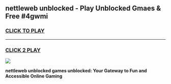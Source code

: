 
## nettleweb unblocked - Play Unblocked Gmaes & Free #4gwmi
<h3>
<a href="https://news.freeplayer.one?title=nettleweb_unblocked&ref=26F">CLICK TO PLAY</a></h3>
<hr>

<h3>
<a href="https://news.freeplayer.one?title=nettleweb_unblocked&ref=26F">CLICK 2 PLAY</a>
  
</h3>

<a href="https://news.freeplayer.one?title=nettleweb_unblocked&ref=26F/"><img src="https://clearcache.store/games.png"></a>


**nettleweb unblocked games unblocked: Your Gateway to Fun and Accessible Online Gaming**
